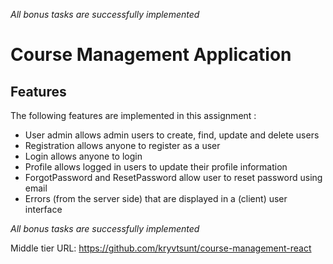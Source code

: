 _All bonus tasks are successfully implemented_
# Course Management Application
## Features
The following features are implemented in this assignment :
* User admin allows admin users to create, find, update and delete users
* Registration allows anyone to register as a user
* Login allows anyone to login
* Profile allows logged in users to update their profile information
* ForgotPassword and ResetPassword allow user to reset password using email
* Errors (from the server side) that are displayed in a (client) user interface

_All bonus tasks are successfully implemented_

Middle tier URL: https://github.com/kryvtsunt/course-management-react
